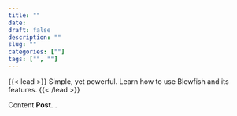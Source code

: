 ```yaml
---
title: ""
date: 
draft: false
description: ""
slug: ""
categories: [""]
tags: ["", ""]
---
```


{{< lead >}}
Simple, yet powerful. Learn how to use Blowfish and its features.
{{< /lead >}}

Content **Post**...